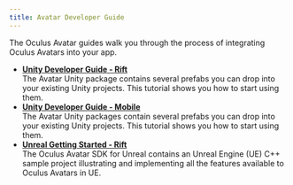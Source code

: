 ```yaml
---
title: Avatar Developer Guide
---
```


The Oculus Avatar guides walk you through the process of integrating Oculus Avatars into your app.

* **[Unity Developer Guide - Rift](/documentation/avatarsdk/latest/concepts/avatars-gsg-unity/#avatars-gsg-unity)**  
The Avatar Unity package contains several prefabs you can drop into your existing Unity projects. This tutorial shows you how to start using them.
* **[Unity Developer Guide - Mobile](/documentation/avatarsdk/latest/concepts/avatars-gsg-unity-mobile/#avatars-gsg-unity-gearvr)**  
The Avatar Unity packages contain several prefabs you can drop into your existing Unity projects. This tutorial shows you how to start using them.
* **[Unreal Getting Started - Rift](/documentation/avatarsdk/latest/concepts/avatars-gsg-unreal/#avatars-gsg-unreal)**  
The Oculus Avatar SDK for Unreal contains an Unreal Engine (UE) C++ sample project illustrating and implementing all the features available to Oculus Avatars in UE.


